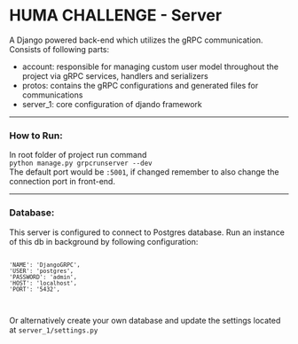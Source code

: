 <h1>HUMA CHALLENGE - Server</h1>
<p>A Django powered back-end which utilizes the gRPC communication.<br/>
Consists of following parts:</p>
<ul>
    <li>account: responsible for managing custom user model throughout the project via gRPC services, handlers and serializers</li>
    <li>protos: contains the gRPC configurations and generated files for communications</li>
    <li>server_1: core configuration of djando framework</li>
</ul>

<hr/>
<h3>How to Run:</h3>
<p>In root folder of project run command <br/>
<code>python manage.py grpcrunserver --dev</code><br/>
The default port would be <code>:5001</code>, if changed remember to also change the connection port in front-end.
</p>

<hr/>
<h3>Database:</h3>
<p>This server is configured to connect to Postgres database.
Run an instance of this db in background by following configuration:
<code>

    'NAME': 'DjangoGRPC',
    'USER': 'postgres',
    'PASSWORD': 'admin',
    'HOST': 'localhost',
    'PORT': '5432',
</code>
</p>
<p>Or alternatively create your own database and update the settings located at 
<code>server_1/settings.py</code> </p>

